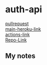 # auth-api

[pullrequest]()  
[main-heroku-link]()  
[actions-link](https://github.com/osama-abdallah/auth-api/actions)  
[Repo-Link](https://github.com/osama-abdallah/auth-api)

## My notes


